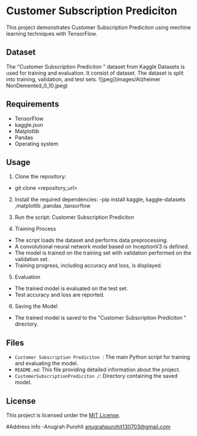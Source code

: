 # Customer Subscription Prediciton 

This project demonstrates Customer Subscription Prediciton  using mechine learning techniques with TensorFlow.

## Dataset
The "Customer Subscription Prediciton " dataset from Kaggle Datasets is used for training and evaluation. It consist of dataset. The dataset is split into training, validation, and test sets.
![jpeg](images/Alzheimer NonDemented_0_10.jpeg)
## Requirements
- TensorFlow
- kaggle.json
- Matplotlib
- Pandas
- Operating system

## Usage
1. Clone the repository:
- git clone <repository_url>

2. Install the required dependencies:
-pip install kaggle, kaggle-datasets ,matplotlib ,pandas ,tansorflow

3. Run the script: Customer Subscription Prediciton 

4. Training Process
- The script loads the dataset and performs data preprocessing.
- A convolutional neural network model based on InceptionV3 is defined.
- The model is trained on the training set with validation performed on the validation set.
- Training progress, including accuracy and loss, is displayed.

5. Evaluation
- The trained model is evaluated on the test set.
- Test accuracy and loss are reported.

6. Saving the Model
- The trained model is saved to the "Customer Subscription Prediciton " directory.

## Files
- `Customer Subscription Prediciton `: The main Python script for training and evaluating the model.
- `README.md`: This file providing detailed information about the project.
- `CustomerSubscriptionPrediciton /`: Directory containing the saved model.

## License
This project is licensed under the [MIT License](LICENSE).

#Address info
-Anugrah Purohit [anugrahpurohit130703@gmail.com](email)